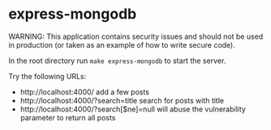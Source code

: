 # express-mongodb

WARNING: This application contains security issues and should not be used in production (or taken as an example of how to write secure code).

In the root directory run `make express-mongodb` to start the server.

Try the following URLs:

* http://localhost:4000/ add a few posts
* http://localhost:4000/?search=title search for posts with title
* http://localhost:4000/?search[$ne]=null will abuse the vulnerability parameter to return all posts
